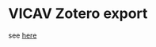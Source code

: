 # VICAV Zotero export

see [here](https://github.com/wibarab/featuredb/tree/main/080_scripts_generic/vicav_zotero)